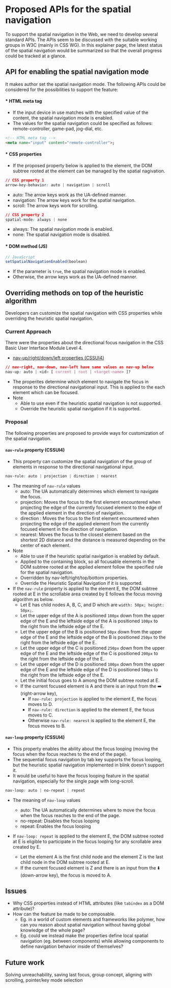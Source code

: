 # Proposed APIs for the spatial navigation
To support the spatial navigation in the Web, we need to develop several standard APIs. The APIs seem to be discussed with the suitable working groups in W3C (mainly in CSS WG). In this explainer page, the latest status of the spatial navigation would be summarized so that the overall progress could be tracked at a glance.

## API for enabling the spatial navigation mode
It makes author set the spatial navigation mode. The following APIs could be considered for the possibilities to support the feature:

#### * HTML meta tag
- If the input device in use matches with the specified value of the content, the spatial navigation mode is enabled.
- The values for the spatial navigation could be specified as follows: remote-controller, game-pad, jog-dial, etc.
```html
<!-- HTML meta tag -->
<meta name="input" content="remote-controller">;
```

#### * CSS properties
- If the proposed property below is applied to the element, the DOM subtree rooted at the element can be managed by the spatial nagivation.
```css
// CSS property 1
arrow-key-behavior: auto | navigation | scroll
```
- auto: The arrow keys work as the UA-defined manner.
- navigation: The arrow keys work for the spatial navigation.
- scroll: The arrow keys work for scrolling.
```css
// CSS property 2
spatial-mode: always | none
```
- always: The spatial navigation mode is enabled.
- none: The spatial navigation mode is disabled.

#### * DOM method (JS)
```javascript
// JavaScript
setSpatialNavigationEnabled(boolean)
```
- If the parameter is `true`, the spatial navigation mode is enabled.
- Otherwise, the arrow keys work as the UA-defined manner.
  
## Overriding methods on top of the heuristic algorithm
Developers can customize the spatial navigation with CSS properties while overriding the heuristic spatial navigation.

### Current Approach
There were the properties about the directional focus navigation in the CSS Basic User Interface Module Level 4.
- [nav-up/right/down/left properties (CSSUI4)](https://drafts.csswg.org/css-ui-4/#nav-dir)
```css
// nav-right, nav-down, nav-left have same values as nav-up below
nav-up: auto | <id> [ current | root | <target-name> ]?
```  
- The properites determine which element to navigate the focus in response to the directional navigational input. This is applied to the each element which can be focused.
- Note
  - Able to use even if the heuristic spatial navigation is not supported.
  - Override the heuristic spatial navigation if it is supported.

### Proposal
The following properties are proposed to provide ways for customization of the spatial navigation.

#### `nav-rule` property (CSSUI4)
- This property can customize the spatial navigation of the group of elements in response to the directional navigational input.
```css
nav-rule: auto | projection | direction | nearest
```
- The meaning of `nav-rule` values
  - auto: The UA automatically determines which element to navigate the focus.
  - projection: Moves the focus to the first element encountered when projecting the edge of the currently focused element to the edge of the applied element in the direction of navigation.
  - direction : Moves the focus to the first element encountered when projecting the edge of the applied element from the currently focused element in the direction of navigation.
  - nearest: Moves the focus to the closest element based on the shortest 2D distance and the distance is measured depending on the center of each element.
- Note  
  - Able to use if the heuristic spatial navigation is enabled by default.
  - Applied to the containing block, so all focusable elements in the DOM subtree rooted at the applied element follow the specified rule for the spatial navigation.
  - Overridden by nav-left/right/top/bottom properties.
  - Override the Heuristic Spatial Navigation if it is supported.
- If the `nav-rule` property is applied to the element E, the DOM subtree rooted at E in the scrollable area created by E follows the focus moving algorithm as below.
    - Let E has child nodes A, B, C, and D which are `width: 50px; height: 50px;`.
    - Let the upper edge of the A is positioned `100px` down from the upper edge of the E and the leftside edge of the A is positioned `100px` to the right from the leftside edge of the E.
    - Let the upper edge of the B is positioned `50px` down from the upper edge of the E and the leftside edge of the B is positioned `250px` to the right from the leftside edge of the E.
    - Let the upper edge of the C is positioned `250px` down from the upper edge of the E and the leftside edge of the C is positioned `200px` to the right from the leftside edge of the E.
    - Let the upper edge of the D is positioned `100px` down from the upper edge of the E and the leftside edge of the D is positioned `500px` to the right from the leftside edge of the E.
    - Let the initial focus goes to A among the DOM subtree rooted at E.
    - If the current focused element is A and there is an input from the :arrow_right: (right-arrow key),
      - If `nav-rule: projection` is applied to the element E, the focus moves to D.
      - If `nav-rule: direction` is applied to the element E, the focus moves to C.
      - Otherwise `nav-rule: nearest` is applied to the element E, the focus moves to B.
      
#### `nav-loop` property (CSSUI4)
- This property enables the ability about the focus looping (moving the focus when the focus reaches to the end of the page).
- The sequential focus navigation by tab key supports the focus looping, but the heuristic spatial navigation implemented in blink doesn’t support it.
- It would be useful to have the focus looping feature in the spatial navigation, especially for the single page with long-scroll. 
```css
nav-loop: auto | no-repeat | repeat
```
- The meaning of `nav-loop` values
  - auto: The UA automatically determines where to move the focus when the focus reaches to the end of the page.
  - no-repeat: Disables the focus looping
  - repeat: Enables the focus looping

- If `nav-loop: repeat` is applied to the element E, the DOM subtree rooted at E is eligible to participate in the focus looping for any scrollable area created by E.
  - Let the element A is the first child node and the element Z is the last child node in the DOM subtree rooted at E.
  - If the current focused element is Z and there is an input from the :arrow_down: (down-arrow key), the focus is moved to A.

## Issues
- Why CSS properties instead of HTML attributes (like `tabindex` as a DOM attribute)?
- How can the feature be made to be composable.
  - Eg. in a world of custom elements and frameworks like polymer, how can you reason about spatial navigation without having global knowledge of the whole page?
  - Eg. could we instead make the properties define local spatial navigation (eg. between components) while allowing components to define navigation behavior inside of themselves?

## Future work
Solving unreachability, saving last focus, group concept, aligning with scrolling, pointer/key mode selection
